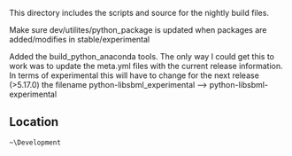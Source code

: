 This directory includes the scripts and source for the nightly build files.

Make sure dev/utilites/python_package is updated when packages are added/modifies in stable/experimental

Added the build_python_anaconda tools. The only way I could get this to work was to update the meta.yml
files with the current release information. In terms of experimental this will have to change for the next
release (>5.17.0) the filename python-libsbml_experimental --> python-libsbml-experimental

Location
--------

`~\Development`
